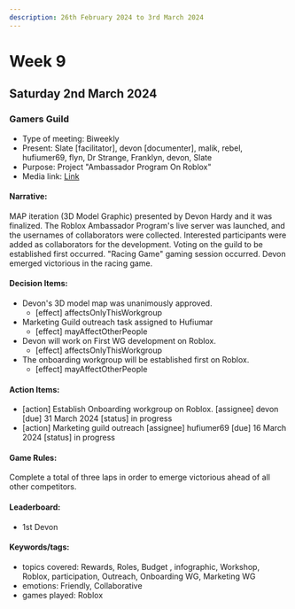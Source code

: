 ```yaml
---
description: 26th February 2024 to 3rd March 2024
---
```


# Week 9

## Saturday 2nd March 2024

### Gamers Guild

- Type of meeting: Biweekly
- Present: Slate [facilitator], devon [documenter], malik, rebel, hufiumer69, flyn, Dr Strange, Franklyn, devon, Slate
- Purpose: Project "Ambassador Program On Roblox"
- Media link: [Link](https://docs.google.com/spreadsheets/d/1iyZmt4H1-Gy2AVsi2CVkJr5wUbezWm9HK3XCu8T83AE/edit#gid=0)
#### Narrative:
MAP iteration (3D Model Graphic) presented by Devon Hardy and it was finalized.
The Roblox Ambassador Program's live server was launched, and the usernames of collaborators were collected.
Interested participants were added as collaborators for the development.
Voting on the guild to be established first occurred.
"Racing Game" gaming session occurred.
Devon emerged victorious  in the racing game.




#### Decision Items:
- Devon's 3D model map was unanimously approved.
  - [effect] affectsOnlyThisWorkgroup
- Marketing Guild outreach task assigned to Hufiumar
  - [effect] mayAffectOtherPeople
- Devon will work on First WG development on Roblox.
  - [effect] affectsOnlyThisWorkgroup
- The onboarding workgroup will be established first on Roblox.
  - [effect] mayAffectOtherPeople

#### Action Items:
- [action] Establish Onboarding workgroup on Roblox. [assignee] devon [due] 31 March 2024 [status] in progress
- [action] Marketing guild outreach [assignee] hufiumer69 [due] 16 March 2024 [status] in progress

#### Game Rules:
Complete a total of three laps in order to emerge victorious ahead of all other competitors.


#### Leaderboard:
- 1st Devon

#### Keywords/tags:
- topics covered: Rewards, Roles, Budget , infographic, Workshop, Roblox, participation, Outreach, Onboarding WG, Marketing WG
- emotions: Friendly, Collaborative
- games played: Roblox